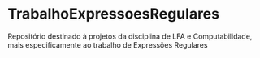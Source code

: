 # TrabalhoExpressoesRegulares
Repositório destinado à projetos da disciplina de LFA e Computabilidade, mais especificamente ao trabalho de Expressões Regulares
